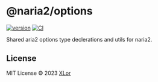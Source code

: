 # @naria2/options

[![version](https://img.shields.io/npm/v/@naria2/options?label=@naria2/options)](https://www.npmjs.com/package/@naria2/options)
[![CI](https://github.com/yjl9903/naria2/actions/workflows/ci.yml/badge.svg)](https://github.com/yjl9903/naria2/actions/workflows/ci.yml)

Shared aria2 options type declerations and utils for naria2.

## License

MIT License © 2023 [XLor](https://github.com/yjl9903)
